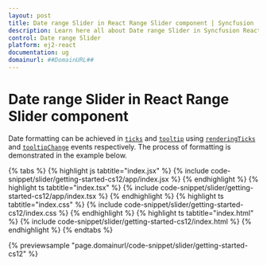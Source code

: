 ```yaml
---
layout: post
title: Date range Slider in React Range Slider component | Syncfusion
description: Learn here all about Date range Slider in Syncfusion React Range Slider component of Syncfusion Essential JS 2 and more.
control: Date range Slider 
platform: ej2-react
documentation: ug
domainurl: ##DomainURL##
---
```


# Date range Slider in React Range Slider component

Date formatting can be achieved in [`ticks`](https://ej2.syncfusion.com/react/documentation/api/slider/#ticks) and [`tooltip`](https://ej2.syncfusion.com/react/documentation/api/slider/#tooltip) using [`renderingTicks`](https://ej2.syncfusion.com/react/documentation/api/slider/#renderingticks) and [`tooltipChange`](https://ej2.syncfusion.com/react/documentation/api/slider/#tooltipchange) events respectively. The process of formatting is demonstrated in the example below.

{% tabs %}
{% highlight js tabtitle="index.jsx" %}
{% include code-snippet/slider/getting-started-cs12/app/index.jsx %}
{% endhighlight %}
{% highlight ts tabtitle="index.tsx" %}
{% include code-snippet/slider/getting-started-cs12/app/index.tsx %}
{% endhighlight %}
{% highlight ts tabtitle="index.css" %}
{% include code-snippet/slider/getting-started-cs12/index.css %}
{% endhighlight %}
{% highlight ts tabtitle="index.html" %}
{% include code-snippet/slider/getting-started-cs12/index.html %}
{% endhighlight %}
{% endtabs %}

 {% previewsample "page.domainurl/code-snippet/slider/getting-started-cs12" %}

